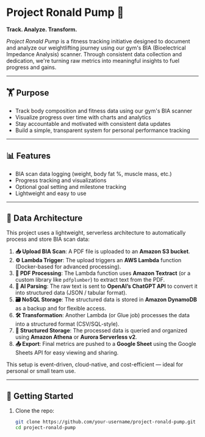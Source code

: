 # Project Ronald Pump 💪

**Track. Analyze. Transform.**

*Project Ronald Pump* is a fitness tracking initiative designed to document and analyze our weightlifting journey using our gym's BIA (Bioelectrical Impedance Analysis) scanner. Through consistent data collection and dedication, we're turning raw metrics into meaningful insights to fuel progress and gains.

---

## 🏋️ Purpose

- Track body composition and fitness data using our gym's BIA scanner  
- Visualize progress over time with charts and analytics  
- Stay accountable and motivated with consistent data updates  
- Build a simple, transparent system for personal performance tracking  

---

## 📊 Features

- BIA scan data logging (weight, body fat %, muscle mass, etc.)  
- Progress tracking and visualizations  
- Optional goal setting and milestone tracking  
- Lightweight and easy to use  

---

## 🧠 Data Architecture

This project uses a lightweight, serverless architecture to automatically process and store BIA scan data:

1. **📥 Upload BIA Scan**: A PDF file is uploaded to an **Amazon S3 bucket**.
2. **⚙️ Lambda Trigger**: The upload triggers an **AWS Lambda** function (Docker-based for advanced processing).
3. **🧾 PDF Processing**: The Lambda function uses **Amazon Textract** (or a custom library like `pdfplumber`) to extract text from the PDF.
4. **🧠 AI Parsing**: The raw text is sent to **OpenAI’s ChatGPT API** to convert it into structured data (JSON / tabular format).
5. **🗃️ NoSQL Storage**: The structured data is stored in **Amazon DynamoDB** as a backup and for flexible access.
6. **🛠️ Transformation**: Another Lambda (or Glue job) processes the data into a structured format (CSV/SQL-style).
7. **🧮 Structured Storage**: The processed data is queried and organized using **Amazon Athena** or **Aurora Serverless v2**.
8. **📤 Export**: Final metrics are pushed to a **Google Sheet** using the Google Sheets API for easy viewing and sharing.

This setup is event-driven, cloud-native, and cost-efficient — ideal for personal or small team use.

---

## 🚀 Getting Started

1. Clone the repo:
   ```bash
   git clone https://github.com/your-username/project-ronald-pump.git
   cd project-ronald-pump
